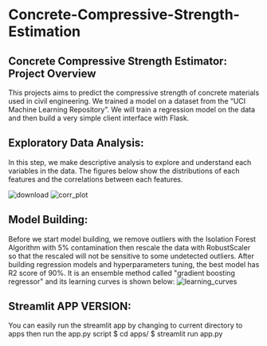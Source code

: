 # Concrete-Compressive-Strength-Estimation
## Concrete Compressive Strength Estimator: Project Overview
This projects aims to predict the compressive strength of concrete materials used in civil engineering. We trained a model on a dataset from the “UCI Machine Learning Repository”. We will train a regression model on the data and then build a very simple client interface with Flask.

## Exploratory Data Analysis:
In this step, we make descriptive analysis to explore and understand each variables in the data. The figures below show the distributions of each features and the correlations between each features.

![download](https://user-images.githubusercontent.com/105801284/204357736-e3917c26-bad2-4490-9d2a-4fb0732ce9b8.png)
![corr_plot](https://user-images.githubusercontent.com/105801284/204357802-e4aad9a9-76cf-4453-9ad1-ae207ceafcd7.png)

## Model Building:
Before we start model building, we remove outliers with the Isolation Forest Algorithm with 5% contamination then rescale the data with RobustScaler so that the rescaled will not be sensitive to some undetected outliers. After building regression models and hyperparameters tuning, the best model has R2 score of 90%. It is an ensemble method called "gradient boosting regressor" and its learning curves is shown below:
![learning_curves](https://user-images.githubusercontent.com/105801284/204358218-00d270b8-ca7b-4fa9-b817-a59190d71bb5.png)

## Streamlit APP VERSION:
You can easily run the streamlit app by changing to current directory to apps then run the app.py script
$ cd apps/
$ streamlit run app.py
